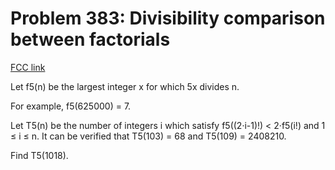 # Problem 383: Divisibility comparison between factorials

[FCC link](https://www.freecodecamp.org/learn/coding-interview-prep/project-euler/problem-383-divisibility-comparison-between-factorials)

Let f5(n) be the largest integer x for which 5x divides n.

For example, f5(625000) = 7.

Let T5(n) be the number of integers i which satisfy f5((2·i-1)!) < 2·f5(i!) and
1 ≤ i ≤ n. It can be verified that T5(103) = 68 and T5(109) = 2408210.

Find T5(1018).
